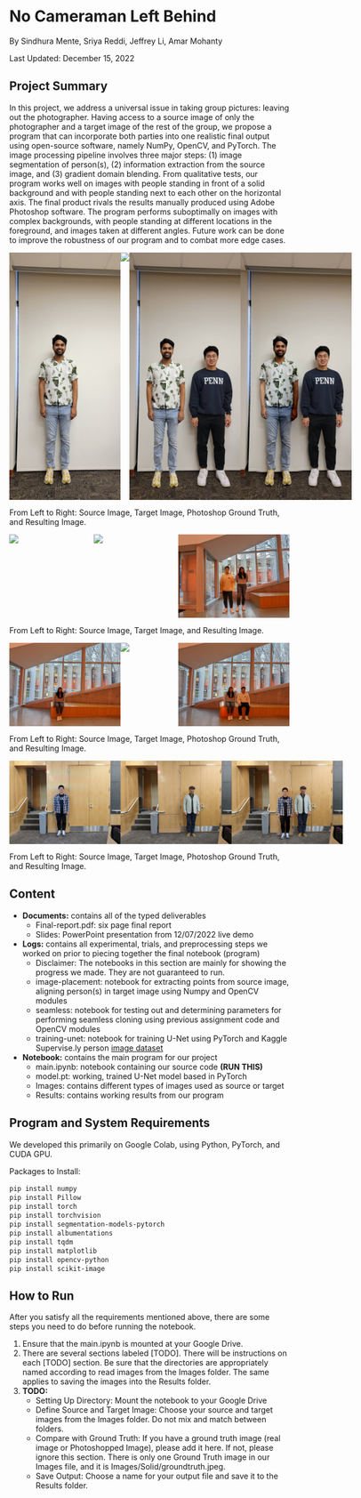 # No Cameraman Left Behind

By Sindhura Mente, Sriya Reddi, Jeffrey Li, Amar Mohanty

Last Updated: December 15, 2022

## Project Summary

In this project, we address a universal issue in taking group pictures: leaving out the photographer. Having access to a source image of only the photographer and a target image of the rest of the group, we propose a program that can incorporate both parties into one realistic final output using open-source software, namely NumPy, OpenCV, and PyTorch. The image processing pipeline involves three major steps: (1) image segmentation of person(s), (2) information extraction from the source image, and (3) gradient domain blending. From qualitative tests, our program works well on images with people standing in front of a solid background and with people standing next to each other on the horizontal axis. The final product rivals the results manually produced using Adobe Photoshop software. The program performs suboptimally on images with complex backgrounds, with people standing at different locations in the foreground, and images taken at different angles. Future work can be done to improve the robustness of our program and to combat more edge cases.

<div style="display: flex; justify-content: space-between;">
    <img src="/Notebook/Images/Solid/source.jpg" width="200">
    <img src="/Notebook/Images/Solid/target.jpg" width="200">
    <img src="/Notebook/Images/Solid/groundtruth.jpeg" width="200">
    <img src="/Notebook/Results/solid.jpg" width="200">
</div>

From Left to Right: Source Image, Target Image, Photoshop Ground Truth, and Resulting Image.

<div style="display: flex; justify-content: space-between;">
    <img src="/Notebook/Images/Nonsolid/source.jpg" width="200">
    <img src="/Notebook/Images/Nonsolid/target.jpg" width="200">
    <img src="/Notebook/Results/nonsolid.jpg" width="200">
</div>

From Left to Right: Source Image, Target Image, and Resulting Image.

<div style="display: flex; justify-content: space-between;">
    <img src="/Notebook/Images/Sitting/source.jpg" width="200">
    <img src="/Notebook/Images/Sitting/target.jpg" width="200">
    <img src="/Notebook/Results/sitting.jpg" width="200">
</div>

From Left to Right: Source Image, Target Image, Photoshop Ground Truth, and Resulting Image.

<div style="display: flex; justify-content: space-between;">
    <img src="/Notebook/Images/Livedemo/source.jpg" width="200">
    <img src="/Notebook/Images/Livedemo/target.jpg" width="200">
    <img src="/Notebook/Results/livedemo.jpg" width="200">
</div>

From Left to Right: Source Image, Target Image, Photoshop Ground Truth, and Resulting Image.

## Content

- **Documents:** contains all of the typed deliverables
    - Final-report.pdf: six page final report
    - Slides: PowerPoint presentation from 12/07/2022 live demo
- **Logs:** contains all experimental, trials, and preprocessing steps we worked on prior to piecing together the final notebook (program)
    - Disclaimer: The notebooks in this section are mainly for showing the progress we made. They are not guaranteed to run.
    - image-placement: notebook for extracting points from source image, aligning person(s) in target image using Numpy and OpenCV modules
    - seamless: notebook for testing out and determining parameters for performing seamless cloning using previous assignment code and OpenCV modules
    - training-unet: notebook for training U-Net using PyTorch and Kaggle Supervise.ly person [image dataset](https://www.kaggle.com/datasets/tapakah68/supervisely-filtered-segmentation-person-dataset) 
- **Notebook:** contains the main program for our project
    - main.ipynb: notebook containing our source code **(RUN THIS)**
    - model.pt: working, trained U-Net model based in PyTorch
    - Images: contains different types of images used as source or target 
    - Results: contains working results from our program

## Program and System Requirements

We developed this primarily on Google Colab, using Python, PyTorch, and CUDA GPU.

Packages to Install:

```
pip install numpy
pip install Pillow
pip install torch
pip install torchvision
pip install segmentation-models-pytorch
pip install albumentations
pip install tqdm
pip install matplotlib
pip install opencv-python
pip install scikit-image
```

## How to Run

After you satisfy all the requirements mentioned above, there are some steps you need to do before running the notebook. 
1.	Ensure that the main.ipynb is mounted at your Google Drive.
2.	There are several sections labeled [TODO]. There will be instructions on each [TODO] section. Be sure that the directories are appropriately named according to read images from the Images folder. The same applies to saving the images into the Results folder.
3.	**TODO:**
    - Setting Up Directory: Mount the notebook to your Google Drive
    - Define Source and Target Image: Choose your source and target images from the Images folder. Do not mix and match between folders.
    - Compare with Ground Truth: If you have a ground truth image (real image or Photoshopped Image), please add it here. If not, please ignore this section. There is only one Ground Truth image in our Images file, and it is Images/Solid/groundtruth.jpeg.
    - Save Output: Choose a name for your output file and save it to the Results folder.
